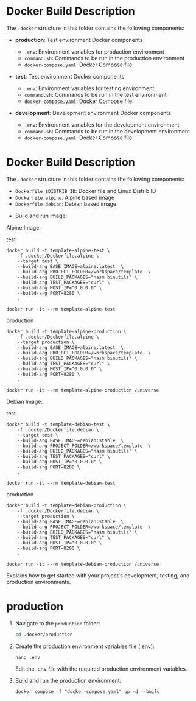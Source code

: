 # Docker Build Description

The `.docker` structure in this folder contains the following components:

- **production**: Test environment Docker components
  - `.env`: Environment variables for production environment
  - `command.sh`: Commands to be run in the production environment
  - `docker-compose.yaml`: Docker Compose file
- **test**: Test environment Docker components

  - `.env`: Environment variables for testing environment
  - `command.sh`: Commands to be run in the test environment
  - `docker-compose.yaml`: Docker Compose file

- **development**: Development environment Docker components
  - `.env`: Environment variables for the development environment
  - `command.sh`: Commands to be run in the development environment
  - `docker-compose.yaml`: Docker Compose file

# Docker Build Description

The `.docker` structure in this folder contains the following components:

- `Dockerfile.$DISTRIB_ID`: Docker file and Linux Distrib ID
- `Dockerfile.alpine`: Alpine based image
- `Dockerfile.debian`: Debian based image

* Build and run image:

Alpine Image:

test

```
docker build -t template-alpine-test \
    -f .docker/Dockerfile.alpine \
    --target test \
    --build-arg BASE_IMAGE=alpine:latest  \
    --build-arg PROJECT_FOLDER=/workspace/template  \
    --build-arg BUILD_PACKAGES="nasm binutils" \
    --build-arg TEST_PACKAGES="curl" \
    --build-arg HOST_IP="0.0.0.0" \
    --build-arg PORT=8280 \
    .

docker run -it --rm template-alpine-test
```

production

```
docker build -t template-alpine-production \
    -f .docker/Dockerfile.alpine \
    --target production \
    --build-arg BASE_IMAGE=alpine:latest  \
    --build-arg PROJECT_FOLDER=/workspace/template  \
    --build-arg BUILD_PACKAGES="nasm binutils" \
    --build-arg TEST_PACKAGES="curl" \
    --build-arg HOST_IP="0.0.0.0" \
    --build-arg PORT=8280 \
    .

docker run -it --rm template-alpine-production /universe
```

Debian Image:

test

```
docker build -t template-debian-test \
    -f .docker/Dockerfile.debian \
    --target test \
    --build-arg BASE_IMAGE=debian:stable  \
    --build-arg PROJECT_FOLDER=/workspace/template  \
    --build-arg BUILD_PACKAGES="nasm binutils" \
    --build-arg TEST_PACKAGES="curl" \
    --build-arg HOST_IP="0.0.0.0" \
    --build-arg PORT=8280 \
    .

docker run -it --rm template-debian-test
```

production

```
docker build -t template-debian-production \
    -f .docker/Dockerfile.debian \
    --target production \
    --build-arg BASE_IMAGE=debian:stable  \
    --build-arg PROJECT_FOLDER=/workspace/template  \
    --build-arg BUILD_PACKAGES="nasm binutils" \
    --build-arg TEST_PACKAGES="curl" \
    --build-arg HOST_IP="0.0.0.0" \
    --build-arg PORT=8280 \
    .

docker run -it --rm template-debian-production /universe
```

Explains how to get started with your project's development, testing, and production environments.

# production

1. Navigate to the `production` folder:
   ```bash
   cd .docker/production
   ```
2. Create the production environment variables file (.env):

   ```
   nano .env
   ```

   Edit the .env file with the required production environment variables.

3. Build and run the production environment:
   ```
   docker compose -f "docker-compose.yaml" up -d --build
   ```
